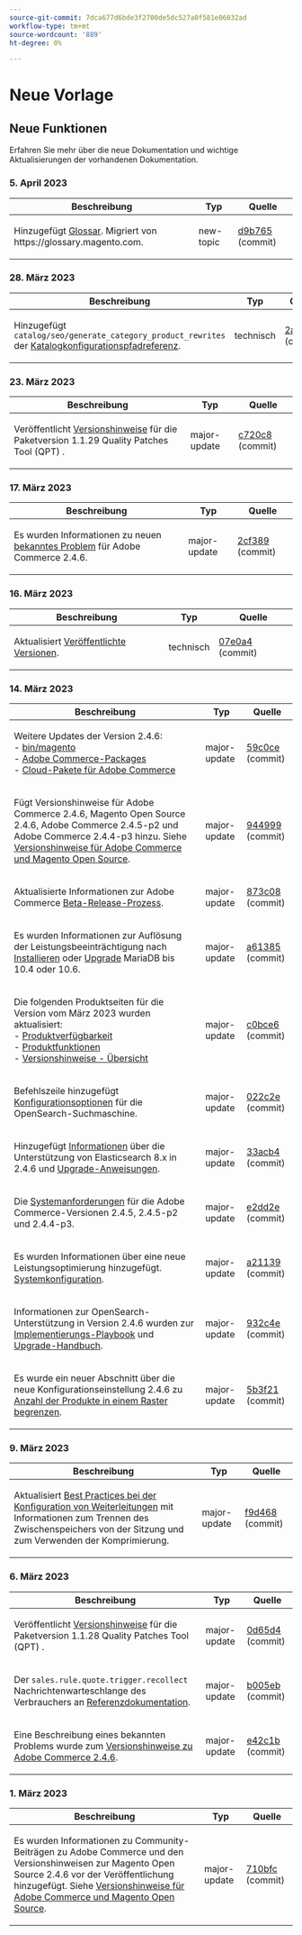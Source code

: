 ```yaml
---
source-git-commit: 7dca677d6bde3f2700de5dc527a0f581e06032ad
workflow-type: tm+mt
source-wordcount: '889'
ht-degree: 0%

---
```

# Neue Vorlage

## Neue Funktionen

Erfahren Sie mehr über die neue Dokumentation und wichtige Aktualisierungen der vorhandenen Dokumentation.

### 5. April 2023

<table style="table-layout:auto;">
  <thead>
    <tr>
      <th>Beschreibung</th>
      <th>Typ</th>
      <th>Quelle</th>
    </tr>
  </thead>
  <tbody>
    <tr>
      <td><p>Hinzugefügt <a href="https://experienceleague.adobe.com/docs/commerce-operations/operational-playbook/glossary.html">Glossar</a>. Migriert von https://glossary.magento.com.</p>
</td>
      <td>new-topic</td>
      <td><a href="https://github.com/AdobeDocs/commerce-operations.en/commit/d9b7659e5d4c3770956f0c2a96e5c97a3dc2af19">d9b765</a> (commit)</td>
    </tr>
  </tbody>
</table><!-- date_group -->

### 28. März 2023

<table style="table-layout:auto;">
  <thead>
    <tr>
      <th>Beschreibung</th>
      <th>Typ</th>
      <th>Quelle</th>
    </tr>
  </thead>
  <tbody>
    <tr>
      <td><p>Hinzugefügt <code class="language-plaintext highlighter-rouge">catalog/seo/generate_category_product_rewrites</code> der <a href="https://experienceleague.adobe.com/docs/commerce-operations/configuration-guide/paths/config-reference-catalog.html">Katalogkonfigurationspfadreferenz</a>.</p>
</td>
      <td>technisch</td>
      <td><a href="https://github.com/AdobeDocs/commerce-operations.en/commit/2a93d4cdbf6ad59f1bf1bd0e4f89bdefb84652a8">2a93d4</a> (commit)</td>
    </tr>
  </tbody>
</table>

### 23. März 2023

<table style="table-layout:auto;">
  <thead>
    <tr>
      <th>Beschreibung</th>
      <th>Typ</th>
      <th>Quelle</th>
    </tr>
  </thead>
  <tbody>
    <tr>
      <td><p>Veröffentlicht <a href="https://experienceleague.adobe.com/docs/commerce-operations/tools/quality-patches-tool/release-notes.html">Versionshinweise</a> für die Paketversion 1.1.29 Quality Patches Tool (QPT) .</p>
</td>
      <td>major-update</td>
      <td><a href="https://github.com/AdobeDocs/commerce-operations.en/commit/c720c867eecfce0ba584da55aefd8f09ccb3b9f6">c720c8</a> (commit)</td>
    </tr>
  </tbody>
</table>

### 17. März 2023

<table style="table-layout:auto;">
  <thead>
    <tr>
      <th>Beschreibung</th>
      <th>Typ</th>
      <th>Quelle</th>
    </tr>
  </thead>
  <tbody>
    <tr>
      <td><p>Es wurden Informationen zu neuen <a href="https://experienceleague.adobe.com/docs/commerce-operations/release/notes/adobe-commerce/2-4-6.html#known-issue">bekanntes Problem</a> für Adobe Commerce 2.4.6.</p>
</td>
      <td>major-update</td>
      <td><a href="https://github.com/AdobeDocs/commerce-operations.en/commit/2cf389ad5aaa198cdffb0a32adab3774a613bdc1">2cf389</a> (commit)</td>
    </tr>
  </tbody>
</table>

### 16. März 2023

<table style="table-layout:auto;">
  <thead>
    <tr>
      <th>Beschreibung</th>
      <th>Typ</th>
      <th>Quelle</th>
    </tr>
  </thead>
  <tbody>
    <tr>
      <td><p>Aktualisiert <a href="https://experienceleague.adobe.com/docs/commerce-operations/release/versions.html&lt;br/&gt;">Veröffentlichte Versionen</a>.</p>
</td>
      <td>technisch</td>
      <td><a href="https://github.com/AdobeDocs/commerce-operations.en/commit/07e0a497aec1f4fc5d0ce7226b4406ef756e8359">07e0a4</a> (commit)</td>
    </tr>
  </tbody>
</table>

### 14. März 2023

<table style="table-layout:auto;">
  <thead>
    <tr>
      <th>Beschreibung</th>
      <th>Typ</th>
      <th>Quelle</th>
    </tr>
  </thead>
  <tbody>
    <tr>
      <td><p>Weitere Updates der Version 2.4.6:<br />- <a href="https://experienceleague.adobe.com/docs/commerce-operations_en/reference/commerce-on-premises.html">bin/magento</a><br />- <a href="https://experienceleague.adobe.com/docs/commerce-operations/release/packages/adobe-commerce.html">Adobe Commerce-Packages</a><br />- <a href="https://experienceleague.adobe.com/docs/commerce-operations/release/packages/cloud.html">Cloud-Pakete für Adobe Commerce</a></p>
</td>
      <td>major-update</td>
      <td><a href="https://github.com/AdobeDocs/commerce-operations.en/commit/59c0cefdd63d2774ac0cfdee52d9f6fc916e7f88">59c0ce</a> (commit)</td>
    </tr>
    <tr>
      <td><p>Fügt Versionshinweise für Adobe Commerce 2.4.6, Magento Open Source 2.4.6, Adobe Commerce 2.4.5-p2 und Adobe Commerce 2.4.4-p3 hinzu.  Siehe <a href="https://experienceleague.adobe.com/docs/commerce-operations/release/notes/overview.html">Versionshinweise für Adobe Commerce und Magento Open Source</a>.</p>
</td>
      <td>major-update</td>
      <td><a href="https://github.com/AdobeDocs/commerce-operations.en/commit/944999e0a935faacd5d1ac812d8dc8af566f9396">944999</a> (commit)</td>
    </tr>
    <tr>
      <td><p>Aktualisierte Informationen zur Adobe Commerce <a href="https://experienceleague.adobe.com/docs/commerce-operations/release/beta-program.html">Beta-Release-Prozess</a>.</p>
</td>
      <td>major-update</td>
      <td><a href="https://github.com/AdobeDocs/commerce-operations.en/commit/873c08d75c8bd95490eca29b088ef48aa133acbf">873c08</a> (commit)</td>
    </tr>
    <tr>
      <td><p>Es wurden Informationen zur Auflösung der Leistungsbeeinträchtigung nach <a href="https://experienceleague.adobe.com/docs/commerce-operations/installation-guide/prerequisites/database-server/mysql.html">Installieren</a> oder <a href="https://experienceleague.adobe.com/docs/commerce-operations/upgrade-guide/prepare/prerequisites.html">Upgrade</a> MariaDB bis 10.4 oder 10.6.</p>
</td>
      <td>major-update</td>
      <td><a href="https://github.com/AdobeDocs/commerce-operations.en/commit/a6138555bbe87700be0a74d03c921b4beb741cf2">a61385</a> (commit)</td>
    </tr>
    <tr>
      <td><p>Die folgenden Produktseiten für die Version vom März 2023 wurden aktualisiert:<br />- <a href="https://experienceleague.adobe.com/docs/commerce-operations/release/product-availability.html">Produktverfügbarkeit</a><br />- <a href="https://experienceleague.adobe.com/docs/commerce-operations/release/features.html">Produktfunktionen</a><br />- <a href="https://experienceleague.adobe.com/docs/commerce-operations/release/notes/overview.html">Versionshinweise - Übersicht</a></p>
</td>
      <td>major-update</td>
      <td><a href="https://github.com/AdobeDocs/commerce-operations.en/commit/c0bce6b659a8334339dc929513a631262deccf7a">c0bce6</a> (commit)</td>
    </tr>
    <tr>
      <td><p>Befehlszeile hinzugefügt <a href="https://experienceleague.adobe.com/docs/commerce-operations/installation-guide/advanced.html">Konfigurationsoptionen</a> für die OpenSearch-Suchmaschine.</p>
</td>
      <td>major-update</td>
      <td><a href="https://github.com/AdobeDocs/commerce-operations.en/commit/022c2ea7384b91f863435c77f753b1a2faeb6560">022c2e</a> (commit)</td>
    </tr>
    <tr>
      <td><p>Hinzugefügt <a href="https://experienceleague.adobe.com/docs/commerce-operations/configuration-guide/search/configure-search-engine.html">Informationen</a> über die Unterstützung von Elasticsearch 8.x in 2.4.6 und <a href="https://experienceleague.adobe.com/docs/commerce-operations/upgrade-guide/prepare/prerequisites.html">Upgrade-Anweisungen</a>.</p>
</td>
      <td>major-update</td>
      <td><a href="https://github.com/AdobeDocs/commerce-operations.en/commit/33acb41735d5669008ae6ddf6c971062a0dbf158">33acb4</a> (commit)</td>
    </tr>
    <tr>
      <td><p>Die <a href="https://experienceleague.adobe.com/docs/commerce-operations/installation-guide/system-requirements.html">Systemanforderungen</a> für die Adobe Commerce-Versionen 2.4.5, 2.4.5-p2 und 2.4.4-p3.</p>
</td>
      <td>major-update</td>
      <td><a href="https://github.com/AdobeDocs/commerce-operations.en/commit/e2dd2e7e57ec0ef25356b2ad3bebfa2ce187c863">e2dd2e</a> (commit)</td>
    </tr>
    <tr>
      <td><p>Es wurden Informationen über eine neue Leistungsoptimierung hinzugefügt. <a href="https://experienceleague.adobe.com/docs/commerce-operations/performance-best-practices/configuration.html#customer-segments-validation">Systemkonfiguration</a>.</p>
</td>
      <td>major-update</td>
      <td><a href="https://github.com/AdobeDocs/commerce-operations.en/commit/a211392b4254b29a7981794f8c6632c2db127039">a21139</a> (commit)</td>
    </tr>
    <tr>
      <td><p>Informationen zur OpenSearch-Unterstützung in Version 2.4.6 wurden zur <a href="https://experienceleague.adobe.com/docs/commerce-operations/implementation-playbook/overview.html">Implementierungs-Playbook</a> und <a href="https://experienceleague.adobe.com/docs/commerce-operations/upgrade-guide/overview.html">Upgrade-Handbuch</a>.</p>
</td>
      <td>major-update</td>
      <td><a href="https://github.com/AdobeDocs/commerce-operations.en/commit/932c4e580349b95270ba30c01ce523bd1e462875">932c4e</a> (commit)</td>
    </tr>
    <tr>
      <td><p>Es wurde ein neuer Abschnitt über die neue Konfigurationseinstellung 2.4.6 zu <a href="https://experienceleague.adobe.com/docs/commerce-operations/performance-best-practices/configuration.html#limit-number-of-products-in-grid">Anzahl der Produkte in einem Raster begrenzen</a>.</p>
</td>
      <td>major-update</td>
      <td><a href="https://github.com/AdobeDocs/commerce-operations.en/commit/5b3f2153504d89d2f3b0196bf99a9c08633e84b2">5b3f21</a> (commit)</td>
    </tr>
  </tbody>
</table>

### 9. März 2023

<table style="table-layout:auto;">
  <thead>
    <tr>
      <th>Beschreibung</th>
      <th>Typ</th>
      <th>Quelle</th>
    </tr>
  </thead>
  <tbody>
    <tr>
      <td><p>Aktualisiert <a href="https://experienceleague.adobe.com/docs/commerce-operations/implementation-playbook/best-practices/planning/redis-service-configuration.html">Best Practices bei der Konfiguration von Weiterleitungen</a> mit Informationen zum Trennen des Zwischenspeichers von der Sitzung und zum Verwenden der Komprimierung.</p>
</td>
      <td>major-update</td>
      <td><a href="https://github.com/AdobeDocs/commerce-operations.en/commit/f9d46893a25569b9cb00b45ab285758b3b74b410">f9d468</a> (commit)</td>
    </tr>
  </tbody>
</table>

### 6. März 2023

<table style="table-layout:auto;">
  <thead>
    <tr>
      <th>Beschreibung</th>
      <th>Typ</th>
      <th>Quelle</th>
    </tr>
  </thead>
  <tbody>
    <tr>
      <td><p>Veröffentlicht <a href="https://experienceleague.adobe.com/docs/commerce-operations/tools/quality-patches-tool/release-notes.html">Versionshinweise</a> für die Paketversion 1.1.28 Quality Patches Tool (QPT) .</p>
</td>
      <td>major-update</td>
      <td><a href="https://github.com/AdobeDocs/commerce-operations.en/commit/0d65d40935b3efe09147e60252cf334b86052126">0d65d4</a> (commit)</td>
    </tr>
    <tr>
      <td><p>Der <code class="language-plaintext highlighter-rouge">sales.rule.quote.trigger.recollect</code> Nachrichtenwarteschlange des Verbrauchers an <a href="https://experienceleague.adobe.com/docs/commerce-operations/configuration-guide/message-queues/consumers.html">Referenzdokumentation</a>.</p>
</td>
      <td>major-update</td>
      <td><a href="https://github.com/AdobeDocs/commerce-operations.en/commit/b005eb39a8807147979f177a9460e45b75b7853e">b005eb</a> (commit)</td>
    </tr>
    <tr>
      <td><p>Eine Beschreibung eines bekannten Problems wurde zum <a href="https://experienceleague.adobe.com/docs/commerce-operations/release/notes/adobe-commerce/2-4-6.html">Versionshinweise zu Adobe Commerce 2.4.6</a>.</p>
</td>
      <td>major-update</td>
      <td><a href="https://github.com/AdobeDocs/commerce-operations.en/commit/e42c1b78451020654f9a8c366f53f6a42e79a6e3">e42c1b</a> (commit)</td>
    </tr>
  </tbody>
</table>

### 1. März 2023

<table style="table-layout:auto;">
  <thead>
    <tr>
      <th>Beschreibung</th>
      <th>Typ</th>
      <th>Quelle</th>
    </tr>
  </thead>
  <tbody>
    <tr>
      <td><p>Es wurden Informationen zu Community-Beiträgen zu Adobe Commerce und den Versionshinweisen zur Magento Open Source 2.4.6 vor der Veröffentlichung hinzugefügt. Siehe <a href="https://experienceleague.adobe.com/docs/commerce-operations/release/notes/overview.html">Versionshinweise für Adobe Commerce und Magento Open Source</a>.</p>
</td>
      <td>major-update</td>
      <td><a href="https://github.com/AdobeDocs/commerce-operations.en/commit/710bfc501d63a7e0c3b41bd2a56d8d1d5cd27d53">710bfc</a> (commit)</td>
    </tr>
  </tbody>
</table><!-- date_group --><!-- month_group --><!-- year_group -->
